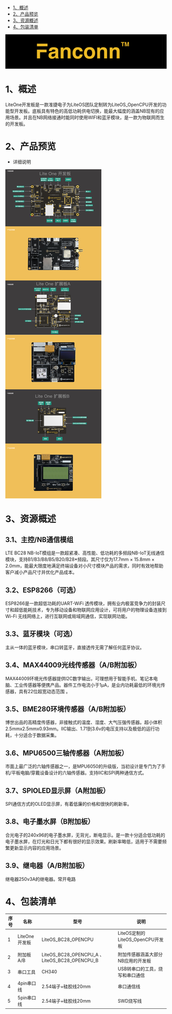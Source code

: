 <!-- TOC -->

- [1、概述](#1概述)
- [2、产品预览](#2产品预览)
- [3、资源概述](#3资源概述)
- [4、包装清单](#4包装清单)

<!-- /TOC -->


![image](./about_us/logo2.jpg)

# 1、概述
LiteOne开发板是一款准捷电子为LiteOS团队定制转为LiteOS_OpenCPU开发的功能型开发板。底板具有特色的高低功耗供电切换，能最大幅度的涵盖NB现有的应用场景。并且在NB网络接通时能同时使用WIFI和蓝牙模块，是一款为物联网而生的开发板。

# 2、产品预览
- 详细说明

![image](./about_us/LiteOne.jpg)


# 3、资源概述
## 3.1、主控/NB通信模组
LTE BC28 NB-IoT模组是一款超紧凑、高性能、低功耗的多频段NB-IoT无线通信模块，支持B1/B3/B8/B5/B20/B28*频段。其尺寸仅为17.7mm × 15.8mm × 2.0mm，能最大限度地满足终端设备对小尺寸模块产品的需求，同时有效地帮助客户减小产品尺寸并优化产品成本。

## 3.2、ESP8266（可选）
ESP8266是一款超低功耗的UART-WiFi 透传模块，拥有业内极富竞争力的封装尺寸和超低能耗技术，专为移动设备和物联网应用设计，可将用户的物理设备连接到Wi-Fi 无线网络上，进行互联网或局域网通信，实现联网功能。

## 3.3、蓝牙模块（可选）
主从一体的蓝牙模块，串口转蓝牙，直接透传无需了解任何蓝牙协议。

## 3.4、MAX44009光线传感器（A/B附加板）
MAX44009环境光传感器提供I2C数字输出，可理想用于智能手机、笔记本电脑、工业传感器等便携产品。器件工作电流小于1µA，是业内功耗最低的环境光传感器，具有22位超宽动态范围 。

## 3.5、BME280环境传感器（A/B附加板）
博世出品的高精度传感器，非接触式的温度、湿度、大气压强传感器。超小体积2.5mmx2.5mmx0.93mm。IIC输出、1.71到3.6v的电压支持以及极低的运行功耗，十分适合于数据采集。

## 3.6、MPU6500三轴传感器（A附加板）
市面上最广泛的六轴传感器之一，是MPU6050的升级版，当初设计是专门为了手机/平板电脑/穿戴设备设计的六轴传感器。支持IIC和SPI两种通信方式。

## 3.7、SPIOLED显示屏（A附加板）
SPI通信方式的OLED显示屏，有着低廉的价格和很快的刷新率。

## 3.8、电子墨水屏（B附加板）
合光电子的240x96的电子墨水屏，无背光，断电显示。是一款十分适合低功耗的电子墨水屏，在灯光和日光下都有很好的显示效果。刷新率略低，适用于不需要频繁更新显示内容的应用场景。

## 3.9、继电器（A/B附加板）
继电器250v3A的继电器。常开电路

		
# 4、包装清单
序号|名称|型号|说明
---|---|---|---
1|LiteOne开发板|LiteOS_BC28_OPENCPU|	LiteOS定制的LiteOS_OpenCPU开发板
2|附加板A/B|LiteOS_BC28_OPENCPU_A 、LiteOS_BC28_OPENCPU_B |附加传感器涵盖大部分NB应用的开发板
3|串口工具|CH340|USB转串口的工具，烧写和串口通信
4|4pin串口线|2.54端子+硅胶线20mm|串口通信线
5|5pin串口线|2.54端子+硅胶线20mm|SWD烧写线

